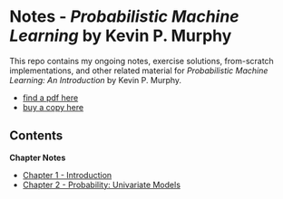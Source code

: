# Notes - *Probabilistic Machine Learning* by Kevin P. Murphy

This repo contains my ongoing notes, exercise solutions, from-scratch implementations, and other related material for *Probabilistic Machine Learning: An Introduction* by Kevin P. Murphy.

- [find a pdf here](https://probml.github.io/pml-book/book1.html)
- [buy a copy here](https://www.amazon.com/Probabilistic-Machine-Learning-Introduction-Computation/dp/0262046822)

## Contents

**Chapter Notes**
- [Chapter 1 - Introduction](Chapter_1/ch_1_notes.md)
- [Chapter 2 - Probability: Univariate Models](Chapter_2/ch_2_notes.md)

